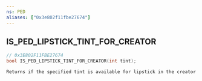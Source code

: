 ```yaml
---
ns: PED
aliases: ["0x3e802f11fbe27674"]
---
```

## IS_PED_LIPSTICK_TINT_FOR_CREATOR

```c
// 0x3E802F11FBE27674
bool IS_PED_LIPSTICK_TINT_FOR_CREATOR(int tint);
```

```
Returns if the specified tint is available for lipstick in the creator
```
